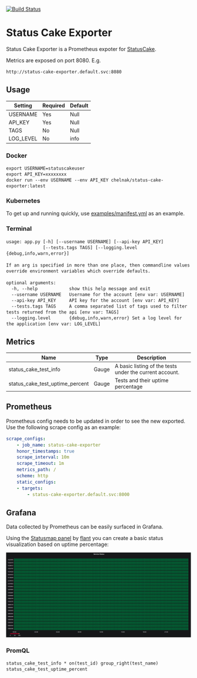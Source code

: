 [![Build Status](https://craigg.visualstudio.com/Pipelines/_apis/build/status/status-cake-exporter?branchName=master)](https://craigg.visualstudio.com/Pipelines/_build/latest?definitionId=19&branchName=master)



# Status Cake Exporter

Status Cake Exporter is a Prometheus expoter for [StatusCake](https://www.statuscake.com/).

Metrics are exposed on port 8080. E.g.

```
http://status-cake-exporter.default.svc:8080
```

## Usage

| Setting  | Required | Default |
|----------|----------|---------|
| USERNAME | Yes      | Null    | 
| API_KEY  | Yes      | Null    |
| TAGS     | No       | Null    |
| LOG_LEVEL| No       | info    | 

### Docker

```
export USERNAME=statuscakeuser
export API_KEY=xxxxxxxx
docker run --env USERNAME --env API_KEY chelnak/status-cake-exporter:latest
```

### Kubernetes

To get up and running quickly, use [examples/manifest.yml](examples/manifest.yml) as an example.

### Terminal

```
usage: app.py [-h] [--username USERNAME] [--api-key API_KEY]
              [--tests.tags TAGS] [--logging.level {debug,info,warn,error}]

If an arg is specified in more than one place, then commandline values
override environment variables which override defaults.

optional arguments:
  -h, --help            show this help message and exit
  --username USERNAME   Username for the account [env var: USERNAME]
  --api-key API_KEY     API key for the account [env var: API_KEY]
  --tests.tags TAGS     A comma separated list of tags used to filter tests returned from the api [env var: TAGS]
  --logging.level       {debug,info,warn,error} Set a log level for the application [env var: LOG_LEVEL]
```                    

## Metrics

| Name| Type | Description |
|-----|------|-------------|
| status_cake_test_info | Gauge |A basic listing of the tests under the current account. |
| status_cake_test_uptime_percent | Gauge | Tests and their uptime percentage |

## Prometheus

Prometheus config needs to be updated in order to see the new exported. Use the following scrape config as an example:

```Yaml
scrape_configs:
    - job_name: status-cake-exporter
    honor_timestamps: true
    scrape_interval: 10m
    scrape_timeout: 1m
    metrics_path: /
    scheme: http
    static_configs:
    - targets:
        - status-cake-exporter.default.svc:8000
```

## Grafana
Data collected by Prometheus can be easily surfaced in Grafana.

Using the [Statusmap panel](https://grafana.com/grafana/plugins/flant-statusmap-panel) by [flant](https://github.com/flant/grafana-statusmap) you can create a basic status visualization based on uptime percentage:

![](examples/grafana.png)

### PromQL
```PromQL
status_cake_test_info * on(test_id) group_right(test_name) status_cake_test_uptime_percent
```
